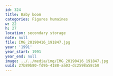 ```yaml
---
id: 324
title: Baby boom
categories: Figures humaines
w: 22
h: 27
location: secondary storage
note: null
file: IMG_20190416_191847.jpg
year: '1991'
year_start: 1991
year_end: null
image: ../../media/img/IMG_20190416_191847.jpg
uuid: 27b89b80-fd9b-4188-aa03-dc2598a58cb0
---
```


